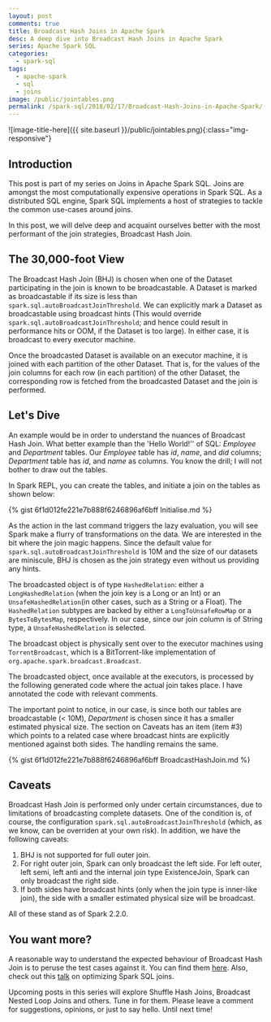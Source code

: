 ```yaml
---
layout: post
comments: true
title: Broadcast Hash Joins in Apache Spark
desc: A deep dive into Broadcast Hash Joins in Apache Spark
series: Apache Spark SQL
categories:
  - spark-sql
tags:
  - apache-spark 
  - sql 
  - joins
image: /public/jointables.png
permalink: /spark-sql/2018/02/17/Broadcast-Hash-Joins-in-Apache-Spark/
---
```

![image-title-here]({{ site.baseurl }}/public/jointables.png){:class="img-responsive"}

## Introduction

This post is part of my series on Joins in Apache Spark SQL. Joins are amongst the most computationally expensive operations in Spark SQL. As a distributed SQL engine, Spark SQL implements a host of strategies to tackle the common use-cases around joins.

In this post, we will delve deep and acquaint ourselves better with the most performant of the join strategies, Broadcast Hash Join.

<!--break-->

## The 30,000-foot View
The Broadcast Hash Join (BHJ) is chosen when one of the Dataset participating in the join is known to be broadcastable. A Dataset is marked as broadcastable if its size is less than `spark.sql.autoBroadcastJoinThreshold`. We can explicitly mark a Dataset as broadcastable using broadcast hints (This would override `spark.sql.autoBroadcastJoinThreshold`; and hence could result in performance hits or OOM, if the Dataset is too large). In either case, it is broadcast to every executor machine.

Once the broadcasted Dataset is available on an executor machine, it is joined with each partition of the other Dataset. That is, for the values of the join columns for each row (in each partition) of the other Dataset, the corresponding row is fetched from the broadcasted Dataset and the join is performed.

## Let's Dive
An example would be in order to understand the nuances of Broadcast Hash Join. What better example than the 'Hello World!'' of SQL: _Employee_ and _Department_ tables. Our _Employee_ table has _id_, _name_, and _did_ columns; _Department_ table has _id_, and _name_ as columns. You know the drill; I will not bother to draw out the tables.

In Spark REPL, you can create the tables, and initiate a join on the tables as shown below:

{% gist 6f1d012fe221e7b888f6246896af6bff Initialise.md %}

As the action in the last command triggers the lazy evaluation, you will see Spark make a flurry of transformations on the data. We are interested in the bit where the join magic happens. Since the default value for `spark.sql.autoBroadcastJoinThreshold` is 10M and the size of our datasets are miniscule, BHJ is chosen as the join strategy even without us providing any hints.

The broadcasted object is of type `HashedRelation`: either a `LongHashedRelation` (when the join key is a Long or an Int) or an `UnsafeHashedRelation`(in other cases, such as a String or a Float). The `HashedRelation` subtypes are backed by either a `LongToUnsafeRowMap` or a `BytesToBytesMap`, respectively. In our case, since our join column is of String type, a `UnsafeHashedRelation` is selected.

The broadcast object is physically sent over to the executor machines using `TorrentBroadcast`, which is a BitTorrent-like implementation of `org.apache.spark.broadcast.Broadcast`.

The broadcasted object, once available at the executors, is processed by the following generated code where the actual join takes place. I have annotated the code with relevant comments. 

The important point to notice, in our case, is since both our tables are broadcastable (< 10M), _Department_ is chosen since it has a smaller estimated physical size. The section on Caveats has an item (item #3) which points to a related case where broadcast hints are explicitly mentioned against both sides. The handling remains the same.

{% gist 6f1d012fe221e7b888f6246896af6bff BroadcastHashJoin.md %}



## Caveats
Broadcast Hash Join is performed only under certain circumstances, due to limitations of broadcasting complete datasets. One of the condition is, of course, the configuration `spark.sql.autoBroadcastJoinThreshold` (which, as we know, can be overriden at your own risk). In addition, we have the following caveats:

1. BHJ is not supported for full outer join.
2. For right outer join, Spark can only broadcast the left side. For left outer, left semi, left anti and the internal join type ExistenceJoin, Spark can only broadcast the right side.
3. If both sides have broadcast hints (only when the join type is inner-like join), the side with a smaller estimated physical size will be broadcast.

All of these stand as of Spark 2.2.0.


## You want more?
A reasonable way to understand the expected behaviour of Broadcast Hash Join is to peruse the test cases against it. You can find them [here](https://github.com/apache/spark/blob/branch-2.2/sql/core/src/test/scala/org/apache/spark/sql/execution/joins/BroadcastJoinSuite.scala). Also, check out this [talk](https://databricks.com/session/optimizing-apache-spark-sql-joins) on optimizing Spark SQL joins.

Upcoming posts in this series will explore Shuffle Hash Joins, Broadcast Nested Loop Joins and others. Tune in for them. Please leave a comment for suggestions, opinions, or just to say hello. Until next time!

